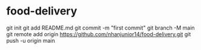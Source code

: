 # food-delivery

git init
git add README.md
git commit -m "first commit"
git branch -M main
git remote add origin https://github.com/nhanjunior14/food-delivery.git
git push -u origin main